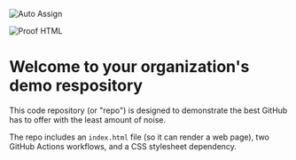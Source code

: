 ![Auto Assign](https://github.com/CCARBTS/demo-repository/actions/workflows/auto-assign.yml/badge.svg)

![Proof HTML](https://github.com/CCARBTS/demo-repository/actions/workflows/proof-html.yml/badge.svg)

# Welcome to your organization's demo respository
This code repository (or "repo") is designed to demonstrate the best GitHub has to offer with the least amount of noise.

The repo includes an `index.html` file (so it can render a web page), two GitHub Actions workflows, and a CSS stylesheet dependency.
